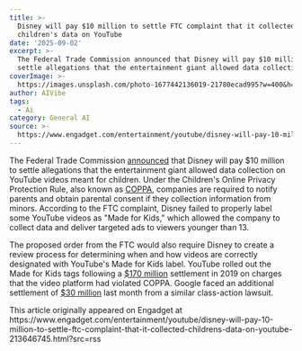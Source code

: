 ```yaml
---
title: >-
  Disney will pay $10 million to settle FTC complaint that it collected
  children's data on YouTube
date: '2025-09-02'
excerpt: >-
  The Federal Trade Commission announced that Disney will pay $10 million to
  settle allegations that the entertainment giant allowed data collection on...
coverImage: >-
  https://images.unsplash.com/photo-1677442136019-21780ecad995?w=400&h=200&fit=crop&auto=format
author: AIVibe
tags:
  - Ai
category: General AI
source: >-
  https://www.engadget.com/entertainment/youtube/disney-will-pay-10-million-to-settle-ftc-complaint-that-it-collected-childrens-data-on-youtube-213646745.html?src=rss
---
```

<p>The Federal Trade Commission <a data-i13n="elm:context_link;elmt:doNotAffiliate;cpos:1;pos:1" class="no-affiliate-link" href="https://www.ftc.gov/news-events/news/press-releases/2025/09/disney-pay-10-million-settle-ftc-allegations-company-enabled-unlawful-collection-childrens-personal"><ins>announced</ins></a> that Disney will pay $10 million to settle allegations that the entertainment giant allowed data collection on YouTube videos meant for children. Under the Children&#39;s Online Privacy Protection Rule, also known as <a data-i13n="elm:context_link;elmt:doNotAffiliate;cpos:2;pos:1" class="no-affiliate-link" href="https://www.engadget.com/the-senate-just-passed-two-landmark-bills-aimed-at-protecting-minors-online-170935128.html"><ins>COPPA</ins></a>, companies are required to notify parents and obtain parental consent if they collection information from minors. According to the FTC complaint, Disney failed to properly label some YouTube videos as &quot;Made for Kids,&quot; which allowed the company to collect data and deliver targeted ads to viewers younger than 13.</p>
<p>The proposed order from the FTC would also require Disney to create a review process for determining when and how videos are correctly designated with YouTube&#39;s Made for Kids label. YouTube rolled out the Made for Kids tags following a <a data-i13n="elm:context_link;elmt:doNotAffiliate;cpos:3;pos:1" class="no-affiliate-link" href="https://www.engadget.com/2019-09-04-google-youtube-ftc-settlement-coppa.html"><ins>$170 million</ins></a> settlement in 2019 on charges that the video platform had violated COPPA. Google faced an additional settlement of <a data-i13n="elm:context_link;elmt:doNotAffiliate;cpos:4;pos:1" class="no-affiliate-link" href="https://www.engadget.com/entertainment/youtube/google-to-pay-30-million-to-settle-class-action-suit-over-childrens-privacy-193903510.html"><ins>$30 million</ins></a> last month from a similar class-action lawsuit.</p>
<span id="end-legacy-contents"></span>This article originally appeared on Engadget at https://www.engadget.com/entertainment/youtube/disney-will-pay-10-million-to-settle-ftc-complaint-that-it-collected-childrens-data-on-youtube-213646745.html?src=rss

